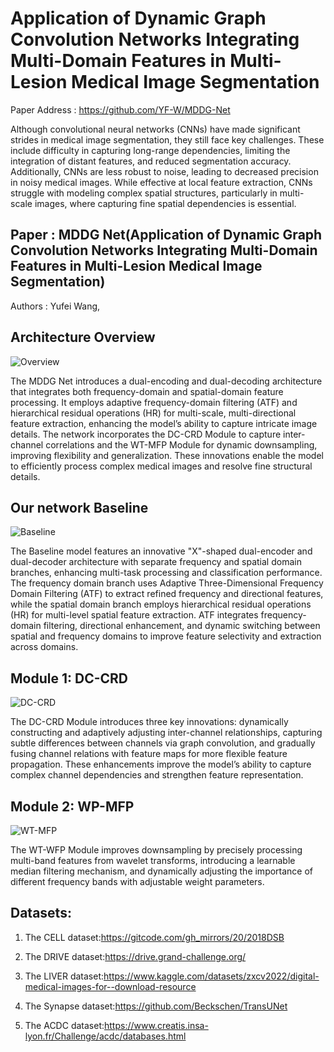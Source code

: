 # Application of Dynamic Graph Convolution Networks Integrating Multi-Domain Features in Multi-Lesion Medical Image Segmentation

Paper Address : https://github.com/YF-W/MDDG-Net

Although convolutional neural networks (CNNs) have made significant strides in medical image segmentation, they still face key challenges. These include difficulty in capturing long-range dependencies, limiting the integration of distant features, and reduced segmentation accuracy. Additionally, CNNs are less robust to noise, leading to decreased precision in noisy medical images. While effective at local feature extraction, CNNs struggle with modeling complex spatial structures, particularly in multi-scale images, where capturing fine spatial dependencies is essential.  

## Paper : MDDG Net(Application of Dynamic Graph Convolution Networks Integrating Multi-Domain Features in Multi-Lesion Medical Image Segmentation)

Authors : Yufei Wang, 

## Architecture Overview

![Overview](https://github.com/user-attachments/assets/46f64ce0-7756-4b19-ab31-055f375a6434)
 

The MDDG Net introduces a dual-encoding and dual-decoding architecture that integrates both frequency-domain and spatial-domain feature processing. It employs adaptive frequency-domain filtering (ATF) and hierarchical residual operations (HR) for multi-scale, multi-directional feature extraction, enhancing the model’s ability to capture intricate image details. The network incorporates the DC-CRD Module to capture inter-channel correlations and the WT-MFP Module for dynamic downsampling, improving flexibility and generalization. These innovations enable the model to efficiently process complex medical images and resolve fine structural details.  

## Our network Baseline

![Baseline](D:\科研\论文\papper\XNet\Hatmap\Baseline.png)  

The Baseline model features an innovative "X"-shaped dual-encoder and dual-decoder architecture with separate frequency and spatial domain branches, enhancing multi-task processing and classification performance. The frequency domain branch uses Adaptive Three-Dimensional Frequency Domain Filtering (ATF) to extract refined frequency and directional features, while the spatial domain branch employs hierarchical residual operations (HR) for multi-level spatial feature extraction. ATF integrates frequency-domain filtering, directional enhancement, and dynamic switching between spatial and frequency domains to improve feature selectivity and extraction across domains.  

## Module 1: DC-CRD

![DC-CRD](D:\科研\论文\papper\XNet\Hatmap\DC-CRD.png)

The DC-CRD Module introduces three key innovations: dynamically constructing and adaptively adjusting inter-channel relationships, capturing subtle differences between channels via graph convolution, and gradually fusing channel relations with feature maps for more flexible feature propagation. These enhancements improve the model’s ability to capture complex channel dependencies and strengthen feature representation.

## Module 2: WP-MFP

![WT-MFP](D:\科研\论文\papper\XNet\Hatmap\WT-MFP.png)

The WT-WFP Module improves downsampling by precisely processing multi-band features from wavelet transforms, introducing a learnable median filtering mechanism, and dynamically adjusting the importance of different frequency bands with adjustable weight parameters.

## Datasets: 

1. The CELL dataset:https://gitcode.com/gh_mirrors/20/2018DSB

2. The DRIVE dataset:https://drive.grand-challenge.org/

3. The LIVER dataset:https://www.kaggle.com/datasets/zxcv2022/digital-medical-images-for--download-resource

4. The Synapse dataset:https://github.com/Beckschen/TransUNet

5. The ACDC dataset:https://www.creatis.insa-lyon.fr/Challenge/acdc/databases.html
